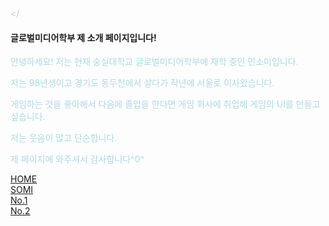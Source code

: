 
<html>
  
<head>
  <title>Somi's Processing</title>
  
  <style>
  p {
   color : lightBlue;
  }
  </style>
  </<head>
  
<body>
  <h4>글로벌미디어학부 제 소개 페이지입니다!</h4>
   <p> 안녕하세요! 저는 현재 숭실대학교 글로벌미디어학부에 재학 중인 민소미입니다.  </p>
   <p> 저는 98년생이고 경기도 동두천에서 살다가 작년에 서울로 이사왔습니다.  </p>
   <p> 게임하는 것을 좋아해서 다음에 졸업을 한다면 게임 회사에 취업해 게임의 UI를 만들고 싶습니다.</p>
   <p> 저는 웃음이 많고 단순합니다.</p>
   <p> 제 페이지에 와주셔서 감사합니다^0^</p>
   <p> 
    <div class="mitem" id="m1" > <a href="https://someii.github.io/HOME/index.html" > HOME </a> </div>
	<div><a href="" target="_blank" > SOMI </a></div>
   <div class="mitem" id="m3"> <a href="https://someii.github.io/somProcessingOne/index.html" target="_blank"> No.1 </a></div>
   <div class="mitem" id="m3"> <a href="https://someii.github.io/somProcessingTwo/index.html" target="_blank"> No.2 </a></div>
   
   </div>
</div>
</body>
</html>
